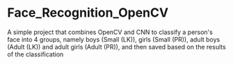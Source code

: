 # Face_Recognition_OpenCV
A simple project that combines OpenCV and CNN to classify a person's face into 4 groups, namely boys (Small (LK)), girls (Small (PR)), adult boys (Adult (LK)) and adult girls (Adult (PR)), and then saved based on the results of the classification
